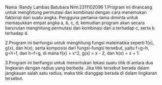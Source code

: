 Nama :Randy Lambas Batubara Nim:2311102096
1.Program ini dirancang untuk menghitung permutasi dan kombinasi dengan cara menemukan faktorial dari suatu angka. Pengguna pertama-tama diminta untuk memasukkan empat angka a, b, c, d, kemudian program akan secara berurutan menghitung permutasi dan kombinasi dari a terhadap c, serta b terhadap d.

2.Program ini berfungsi untuk menghitung fungsi matematika seperti f(x), g(x), dan h(x), serta komposisi dari fungsi-fungsi tersebut, yaitu f∘g∘h, g∘h∘f, dan h∘f∘g, di mana f(x) = x^2, g(x) = x - 2, dan h(x) = x + 1.

3.Program ini berfungsi untuk menentukan lokasi suatu titik di antara dua lingkaran dengan radius yang berbeda. Jika titik tersebut berada dalam jangkauan salah satu radius, maka titik dianggap berada di dalam lingkaran tersebut.






